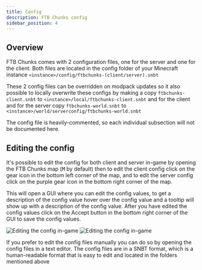 ```yaml
---
title: Config
description: FTB Chunks config
sidebar_position: 4
---
```


## Overview

FTB Chunks comes with 2 configuration files, one for the server and one for the client. Both files are located in the config folder of your Minecraft instance `<instance>/config/ftbchunks-(client/server).snbt`

These 2 config files can be overridden on modpack updates so it also possible to locally overwrite these configs by making a copy `ftbchunks-client.snbt` to `<instance>/local/ftbchunks-client.snbt` and for the client and for the server copy `ftbchunks-world.snbt` to `<instance>/world/serverconfig/ftbchunks-world.snbt`

The config file is heavily-commented, so each individual subsection will not be documented here.

## Editing the config

It's possible to edit the config for both client and server in-game by opening the FTB Chunks map (<kbd>M</kbd> by default) then to edit the client config click on the gear icon in the bottom left corner of the map, and to edit the server config click on the purple gear icon in the bottom right corner of the map.

This will open a GUI where you can edit the config values, to get a description of the config value hover over the config value and a tooltip will show up with a description of the config value. After you have edited the config values click on the Accept button in the bottom right corner of the GUI to save the config values.

![Editing the config in-game](../../_assets/images/chunks/chunks-in-game-config-buttons-op.webp)
![Editing the config in-game](../../_assets/images/chunks/chunks-config-modal-op.webp)

If you prefer to edit the config files manually you can do so by opening the config files in a text editor. The config files are in a SNBT format, which is a human-readable format that is easy to edit and located in the folders mentioned above
